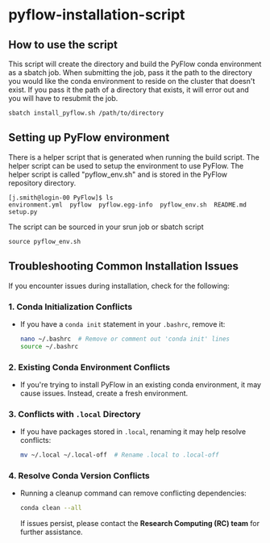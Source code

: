 # pyflow-installation-script

## How to use the script
This script will create the directory and build the PyFlow conda environment as a sbatch job. 
When submitting the job, pass it the path to the directory you would like the conda environment 
to reside on the cluster that doesn't exist. If you pass it the path of a directory that exists,
it will error out and you will have to resubmit the job.

```{bash}
sbatch install_pyflow.sh /path/to/directory
```

## Setting up PyFlow environment
There is a helper script that is generated when running the build script. The helper script 
can be used to setup the environment to use PyFlow. The helper script is called "pyflow_env.sh"
and is stored in the PyFlow repository directory. 

```{bash}
[j.smith@login-00 PyFlow]$ ls
environment.yml  pyflow  pyflow.egg-info  pyflow_env.sh  README.md  setup.py
```

The script can be sourced in your srun job or sbatch script
```{bash}
source pyflow_env.sh
```

## Troubleshooting Common Installation Issues

If you encounter issues during installation, check for the following:

### **1. Conda Initialization Conflicts**
- If you have a `conda init` statement in your `.bashrc`, remove it:
  
  ```bash
  nano ~/.bashrc  # Remove or comment out 'conda init' lines
  source ~/.bashrc
  ```

### **2. Existing Conda Environment Conflicts**
- If you're trying to install PyFlow in an existing conda environment, it may cause issues. Instead, create a fresh environment.

### **3. Conflicts with `.local` Directory**
- If you have packages stored in `.local`, renaming it may help resolve conflicts:
  
  ```bash
  mv ~/.local ~/.local-off  # Rename .local to .local-off
  ```

### **4. Resolve Conda Version Conflicts**
- Running a cleanup command can remove conflicting dependencies:
  
  ```bash
  conda clean --all
  ```
  If issues persist, please contact the **Research Computing (RC) team** for further assistance.
```
